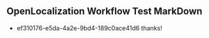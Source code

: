 ## OpenLocalization Workflow Test MarkDown
* ef310176-e5da-4a2e-9bd4-189c0ace41d6 
thanks!<!--HONumber=Mar16_HO2-->
